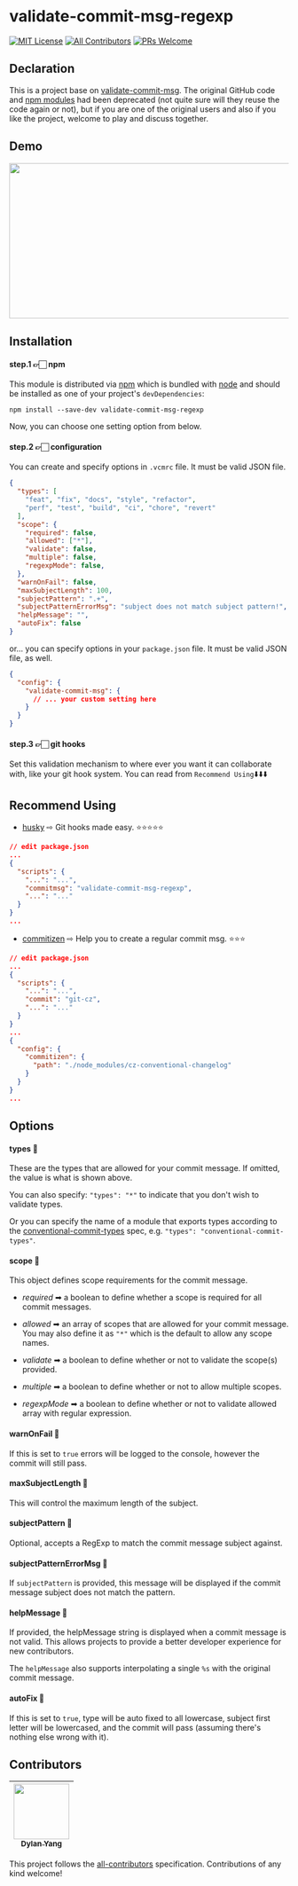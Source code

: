 # validate-commit-msg-regexp

[![MIT License][license-badge]][LICENSE]
[![All Contributors](https://img.shields.io/badge/all_contributors-1-orange.svg?style=flat-square)](#contributors)
[![PRs Welcome][prs-badge]][prs]

## Declaration

This is a project base on [validate-commit-msg](https://github.com/conventional-changelog-archived-repos/validate-commit-msg). The original GitHub code and [npm modules](https://www.npmjs.com/package/validate-commit-msg) had been deprecated (not quite sure will they reuse the code again or not), but if you are one of the original users and also if you like the project, welcome to play and discuss together.

## Demo

<img src="http://share.gifyoutube.com/nr1DQW.gif" data-canonical-src="http://share.gifyoutube.com/nr1DQW.gif" width="582" height="280" />

## Installation

#### step.1 👉🏻 npm

This module is distributed via [npm](https://www.npmjs.com/) which is bundled with [node](https://nodejs.org/) and
should be installed as one of your project's `devDependencies`:

```
npm install --save-dev validate-commit-msg-regexp
```

Now, you can choose one setting option from below.

#### step.2 👉🏻 configuration

You can create and specify options in `.vcmrc` file.
It must be valid JSON file.

```json
{
  "types": [
    "feat", "fix", "docs", "style", "refactor",
    "perf", "test", "build", "ci", "chore", "revert"
  ],
  "scope": {
    "required": false,
    "allowed": ["*"],
    "validate": false,
    "multiple": false,
    "regexpMode": false,
  },
  "warnOnFail": false,
  "maxSubjectLength": 100,
  "subjectPattern": ".+",
  "subjectPatternErrorMsg": "subject does not match subject pattern!",
  "helpMessage": "",
  "autoFix": false
}
```
or... you can specify options in your `package.json` file.
It must be valid JSON file, as well.

```json
{
  "config": {
    "validate-commit-msg": {
      // ... your custom setting here
    }
  }
}
```

#### step.3 👉🏻 git hooks

Set this validation mechanism to where ever you want it can collaborate with, like your git hook system. You can read from `Recommend Using`⬇️⬇️⬇️

## Recommend Using

- [husky](https://www.npmjs.com/package/husky) ⇨ Git hooks made easy. ⭐⭐⭐⭐⭐

```json
// edit package.json
...
{
  "scripts": {
    "...": "...",
    "commitmsg": "validate-commit-msg-regexp",
    "...": "..."
  }
}
...
```
- [commitizen](https://www.npmjs.com/package/commitizen) ⇨ Help you to create a regular commit msg. ⭐⭐⭐

```json
// edit package.json
...
{
  "scripts": {
    "...": "...",
    "commit": "git-cz",
    "...": "..."
  }
}
...
{
  "config": {
    "commitizen": {
      "path": "./node_modules/cz-conventional-changelog"
    }
  }
}
...
```

## Options

#### types 🐡

These are the types that are allowed for your commit message. If omitted, the value is what is shown above.

You can also specify: `"types": "*"` to indicate that you don't wish to validate types.

Or you can specify the name of a module that exports types according to the
[conventional-commit-types](https://github.com/commitizen/conventional-commit-types)
spec, e.g. `"types": "conventional-commit-types"`.

#### scope 🐙

This object defines scope requirements for the commit message.

* *required* ➡ a boolean to define whether a scope is required for all commit messages.

* *allowed* ➡ an array of scopes that are allowed for your commit message. You may also define it as `"*"` which is the default to allow any scope names.

* *validate* ➡ a boolean to define whether or not to validate the scope(s) provided.

* *multiple* ➡ a boolean to define whether or not to allow multiple scopes.

* *regexpMode* ➡ a boolean to define whether or not to validate allowed array with regular expression.

#### warnOnFail 🦄

If this is set to `true` errors will be logged to the console, however the commit will still pass.

#### maxSubjectLength 🐨

This will control the maximum length of the subject.

#### subjectPattern 🐝

Optional, accepts a RegExp to match the commit message subject against.

#### subjectPatternErrorMsg 🐧

If `subjectPattern` is provided, this message will be displayed if the commit message subject does not match the pattern.

#### helpMessage 🐔

If provided, the helpMessage string is displayed when a commit message is not valid. This allows projects to provide a better developer experience for new contributors.

The `helpMessage` also supports interpolating a single `%s` with the original commit message.

#### autoFix 🐳

If this is set to `true`, type will be auto fixed to all lowercase, subject first letter will be lowercased, and the commit will pass (assuming there's nothing else wrong with it).

[license-badge]: https://img.shields.io/npm/l/validate-commit-msg.svg?style=flat-square
[license]: https://github.com/DylanYang0523/validate-commit-msg-regexp/blob/master/LICENSE
[prs-badge]: https://img.shields.io/badge/PRs-welcome-brightgreen.svg?style=flat-square
[prs]: http://makeapullrequest.com

## Contributors

<!-- ALL-CONTRIBUTORS-LIST:START - Do not remove or modify this section -->
| [<img src="https://avatars0.githubusercontent.com/u/12027934?v=4" width="100px;"/><br /><sub>Dylan Yang</sub>](https://github.com/DylanYang0523)<br /> |
| :---: |
<!-- ALL-CONTRIBUTORS-LIST:END -->

This project follows the [all-contributors](https://github.com/kentcdodds/all-contributors) specification. Contributions of any kind welcome!

